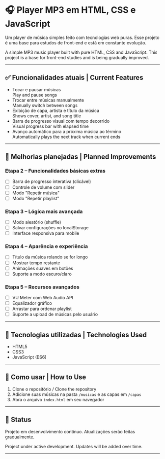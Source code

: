 # 🎧 Player MP3 em HTML, CSS e JavaScript

Um player de música simples feito com tecnologias web puras. Esse projeto é uma base para estudos de front-end e está em constante evolução.

A simple MP3 music player built with pure HTML, CSS and JavaScript. This project is a base for front-end studies and is being gradually improved.

---

## ✅ Funcionalidades atuais | Current Features

- Tocar e pausar músicas  
  Play and pause songs  
- Trocar entre músicas manualmente  
  Manually switch between songs  
- Exibição de capa, artista e título da música  
  Shows cover, artist, and song title  
- Barra de progresso visual com tempo decorrido  
  Visual progress bar with elapsed time  
- Avanço automático para a próxima música ao término  
  Automatically plays the next track when current ends  

---

## 🚧 Melhorias planejadas | Planned Improvements

### Etapa 2 – Funcionalidades básicas extras
- [ ] Barra de progresso interativa (clicável)
- [ ] Controle de volume com slider
- [ ] Modo "Repetir música"
- [ ] Modo "Repetir playlist"

### Etapa 3 – Lógica mais avançada
- [ ] Modo aleatório (shuffle)
- [ ] Salvar configurações no localStorage
- [ ] Interface responsiva para mobile

### Etapa 4 – Aparência e experiência
- [ ] Título da música rolando se for longo
- [ ] Mostrar tempo restante
- [ ] Animações suaves em botões
- [ ] Suporte a modo escuro/claro

### Etapa 5 – Recursos avançados
- [ ] VU Meter com Web Audio API
- [ ] Equalizador gráfico
- [ ] Arrastar para ordenar playlist
- [ ] Suporte a upload de músicas pelo usuário

---

## 📁 Tecnologias utilizadas | Technologies Used

- HTML5  
- CSS3  
- JavaScript (ES6)

---

## 🚀 Como usar | How to Use

1. Clone o repositório / Clone the repository  
2. Adicione suas músicas na pasta `/musicas` e as capas em `/capas`  
3. Abra o arquivo `index.html` em seu navegador

---

## 📌 Status

Projeto em desenvolvimento contínuo. Atualizações serão feitas gradualmente.

Project under active development. Updates will be added over time.

---
